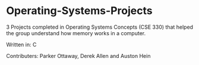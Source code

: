 # Operating-Systems-Projects
3 Projects completed in Operating Systems Concepts (CSE 330) that helped the group understand how memory works in a computer.

Written in: C

Contributers: Parker Ottaway, Derek Allen and Auston Hein
